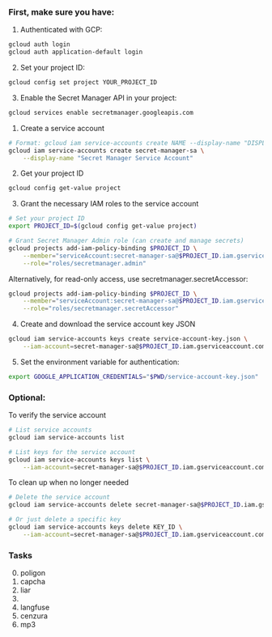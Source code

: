 
### First, make sure you have:

1. Authenticated with GCP:
```sh
gcloud auth login
gcloud auth application-default login
```
2. Set your project ID:
```sh
gcloud config set project YOUR_PROJECT_ID
```
3. Enable the Secret Manager API in your project:
```sh
gcloud services enable secretmanager.googleapis.com
```

1. Create a service account
```sh
# Format: gcloud iam service-accounts create NAME --display-name "DISPLAY_NAME"
gcloud iam service-accounts create secret-manager-sa \
    --display-name "Secret Manager Service Account"
```
2. Get your project ID
```sh
gcloud config get-value project
```
3. Grant the necessary IAM roles to the service account
```sh
# Set your project ID
export PROJECT_ID=$(gcloud config get-value project)

# Grant Secret Manager Admin role (can create and manage secrets)
gcloud projects add-iam-policy-binding $PROJECT_ID \
    --member="serviceAccount:secret-manager-sa@$PROJECT_ID.iam.gserviceaccount.com" \
    --role="roles/secretmanager.admin"
```

Alternatively, for read-only access, use secretmanager.secretAccessor:
```sh
gcloud projects add-iam-policy-binding $PROJECT_ID \
    --member="serviceAccount:secret-manager-sa@$PROJECT_ID.iam.gserviceaccount.com" \
    --role="roles/secretmanager.secretAccessor"
```
4. Create and download the service account key JSON
```sh
gcloud iam service-accounts keys create service-account-key.json \
    --iam-account=secret-manager-sa@$PROJECT_ID.iam.gserviceaccount.com
```
5. Set the environment variable for authentication:
```sh
export GOOGLE_APPLICATION_CREDENTIALS="$PWD/service-account-key.json"
```
### Optional: 
To verify the service account
```sh
# List service accounts
gcloud iam service-accounts list

# List keys for the service account
gcloud iam service-accounts keys list \
    --iam-account=secret-manager-sa@$PROJECT_ID.iam.gserviceaccount.com
```
To clean up when no longer needed
```sh
# Delete the service account
gcloud iam service-accounts delete secret-manager-sa@$PROJECT_ID.iam.gserviceaccount.com

# Or just delete a specific key
gcloud iam service-accounts keys delete KEY_ID \
    --iam-account=secret-manager-sa@$PROJECT_ID.iam.gserviceaccount.com
```


### Tasks
0. poligon
1. capcha
2. liar
3. 
4. langfuse
5. cenzura
6. mp3